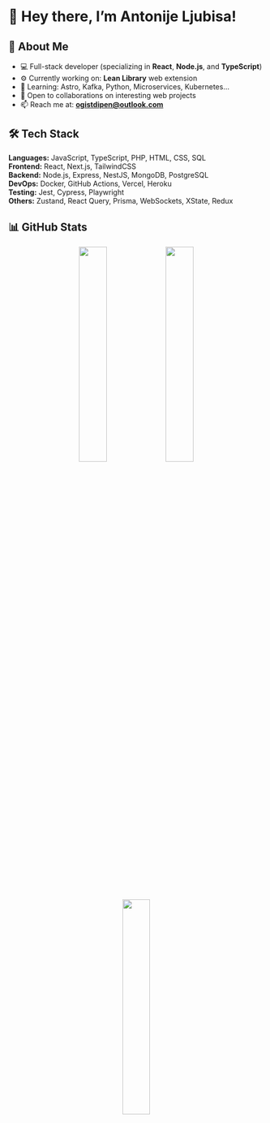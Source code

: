 # 👋 Hey there, I’m Antonije Ljubisa!


## 🧠 About Me

- 💻 Full-stack developer (specializing in **React**, **Node.js**, and **TypeScript**)
- ⚙️ Currently working on: **Lean Library** web extension
- 🌱 Learning: Astro, Kafka, Python, Microservices, Kubernetes...
- 🤝 Open to collaborations on interesting web projects
- 📫 Reach me at: **ogistdipen@outlook.com**

## 🛠️ Tech Stack

**Languages:** JavaScript, TypeScript, PHP, HTML, CSS, SQL  
**Frontend:** React, Next.js, TailwindCSS  
**Backend:** Node.js, Express, NestJS, MongoDB, PostgreSQL  
**DevOps:** Docker, GitHub Actions, Vercel, Heroku  
**Testing:** Jest, Cypress, Playwright  
**Others:** Zustand, React Query, Prisma, WebSockets, XState, Redux


## 📊 GitHub Stats

<p align="center">
  <img src="https://github-readme-stats.vercel.app/api?username=Luffylando&show_icons=true&count_private=true&theme=tokyonight&hide_border=true&border_radius=20v=2" width="33%" />
  <img src="https://github-readme-streak-stats.herokuapp.com/?user=Luffylando&theme=tokyonight&hide_border=true&count_private=true&border_radius=20v=2" width="33%" />
  <img src="https://github-readme-stats.vercel.app/api/top-langs/?username=Luffylando&layout=compact&theme=tokyonight&count_private=true&hide_border=true&border_radius=20v=2" width="33%" />
</p>
